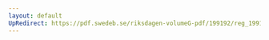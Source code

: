 ```yaml
---
layout: default
UpRedirect: https://pdf.swedeb.se/riksdagen-volumeG-pdf/199192/reg_199192/reg_199192_0353.pdf
---
```

